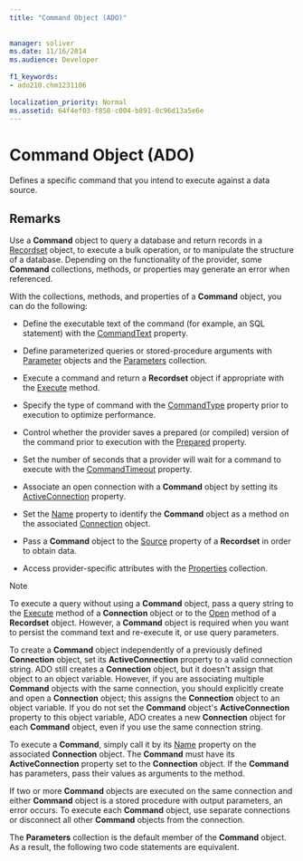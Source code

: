 ```yaml
---
title: "Command Object (ADO)"
  
  
manager: soliver
ms.date: 11/16/2014
ms.audience: Developer
 
f1_keywords:
- ado210.chm1231106
  
localization_priority: Normal
ms.assetid: 64f4ef03-f858-c004-b891-0c96d13a5e6e
---
```


# Command Object (ADO)

Defines a specific command that you intend to execute against a data source.
  
## Remarks

Use a **Command** object to query a database and return records in a [Recordset](recordset-object-ado.md) object, to execute a bulk operation, or to manipulate the structure of a database. Depending on the functionality of the provider, some **Command** collections, methods, or properties may generate an error when referenced. 
  
With the collections, methods, and properties of a **Command** object, you can do the following: 
  
- Define the executable text of the command (for example, an SQL statement) with the [CommandText](commandtext-property-ado.md) property. 
    
- Define parameterized queries or stored-procedure arguments with [Parameter](parameter-object-ado.md) objects and the [Parameters](parameters-collection-ado.md) collection. 
    
- Execute a command and return a **Recordset** object if appropriate with the [Execute](http://msdn.microsoft.com/library/01812c8c-403e-4428-23f6-86bda747bd0e%28Office.15%29.aspx) method. 
    
- Specify the type of command with the [CommandType](commandtype-property-ado.md) property prior to execution to optimize performance. 
    
- Control whether the provider saves a prepared (or compiled) version of the command prior to execution with the [Prepared](prepared-property-ado.md) property. 
    
- Set the number of seconds that a provider will wait for a command to execute with the [CommandTimeout](commandtimeout-property-ado.md) property. 
    
- Associate an open connection with a **Command** object by setting its [ActiveConnection](activeconnection-property-ado.md) property. 
    
- Set the [Name](name-property-ado.md) property to identify the **Command** object as a method on the associated [Connection](connection-object-ado.md) object. 
    
- Pass a **Command** object to the [Source](source-property-ado-recordset.md) property of a **Recordset** in order to obtain data. 
    
- Access provider-specific attributes with the [Properties](properties-collection-ado.md) collection. 
    
> [!NOTE]
> To execute a query without using a **Command** object, pass a query string to the [Execute](http://msdn.microsoft.com/library/af190bd9-7167-df59-29ca-a9a86c4957fd%28Office.15%29.aspx) method of a **Connection** object or to the [Open](open-method-ado-recordset.md) method of a **Recordset** object. However, a **Command** object is required when you want to persist the command text and re-execute it, or use query parameters. 
  
To create a **Command** object independently of a previously defined **Connection** object, set its **ActiveConnection** property to a valid connection string. ADO still creates a **Connection** object, but it doesn't assign that object to an object variable. However, if you are associating multiple **Command** objects with the same connection, you should explicitly create and open a **Connection** object; this assigns the **Connection** object to an object variable. If you do not set the **Command** object's **ActiveConnection** property to this object variable, ADO creates a new **Connection** object for each **Command** object, even if you use the same connection string. 
  
To execute a **Command**, simply call it by its [Name](name-property-ado.md) property on the associated **Connection** object. The **Command** must have its **ActiveConnection** property set to the **Connection** object. If the **Command** has parameters, pass their values as arguments to the method. 
  
If two or more **Command** objects are executed on the same connection and either **Command** object is a stored procedure with output parameters, an error occurs. To execute each **Command** object, use separate connections or disconnect all other **Command** objects from the connection. 
  
The **Parameters** collection is the default member of the **Command** object. As a result, the following two code statements are equivalent. 
  

